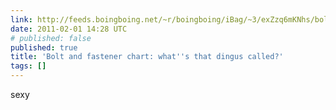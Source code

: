 ```yaml
---
link: http://feeds.boingboing.net/~r/boingboing/iBag/~3/exZzq6mKNhs/bolt-and-fastener-ch.html
date: 2011-02-01 14:28 UTC
# published: false
published: true
title: 'Bolt and fastener chart: what''s that dingus called?'
tags: []
---
```


sexy

